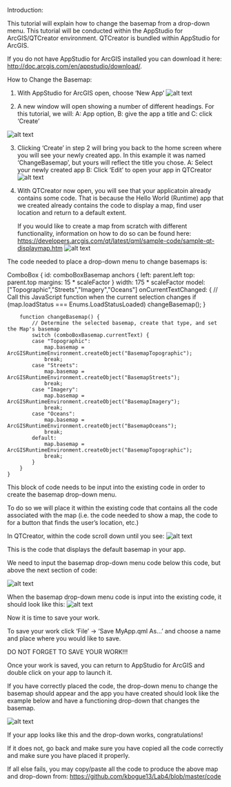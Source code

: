 Introduction:

This tutorial will explain how to change the basemap from a drop-down menu. This tutorial will be conducted within the AppStudio for ArcGIS/QTCreator environment. QTCreator is bundled within AppStudio for ArcGIS. 

If you do not have AppStudio for ArcGIS installed you can download it here: http://doc.arcgis.com/en/appstudio/download/. 


How to Change the Basemap:
1.	With AppStudio for ArcGIS open, choose ‘New App’
![alt text](https://github.com/kbogue13/Lab4/blob/master/images/picture1.PNG?raw=true)

2.	A new window will open showing a number of different headings. For this tutorial, we will: A: App option, B: give the app a title and C: click ‘Create’

![alt text](https://github.com/kbogue13/Lab4/blob/master/images/picture2.PNG)

3.	Clicking ‘Create’ in step 2 will bring you back to the home screen where you will see your newly created app. In this example it was named ‘ChangeBasemap’, but yours will reflect the title you chose.
  A: Select your newly created app
  B: Click ‘Edit’ to open your app in QTCreator
![alt text](https://github.com/kbogue13/Lab4/blob/master/images/picture3.PNG?raw=true)

4.	With QTCreator now open, you will see that your applicatoin already contains some code. That is because the Hello World (Runtime) app that we created already contains the code to display a map, find user location and return to a default extent.

      If you would like to create a map from scratch with different functionality, information on how to do so can be found here:                                             https://developers.arcgis.com/qt/latest/qml/sample-code/sample-qt-displaymap.htm
![alt text](https://github.com/kbogue13/Lab4/blob/master/images/picture4.PNG?raw=true)

The code needed to place a drop-down menu to change basemaps is:

ComboBox {
        id: comboBoxBasemap
        anchors {
            left: parent.left
            top: parent.top
            margins: 15 * scaleFactor
        }
        width: 175 * scaleFactor
        model: ["Topographic","Streets","Imagery","Oceans"]
        onCurrentTextChanged: {
            // Call this JavaScript function when the current selection changes
            if (map.loadStatus === Enums.LoadStatusLoaded)
                changeBasemap();
        }

        function changeBasemap() {
            // Determine the selected basemap, create that type, and set the Map's basemap
            switch (comboBoxBasemap.currentText) {
            case "Topographic":
                map.basemap = ArcGISRuntimeEnvironment.createObject("BasemapTopographic");
                break;
            case "Streets":
                map.basemap = ArcGISRuntimeEnvironment.createObject("BasemapStreets");
                break;
            case "Imagery":
                map.basemap = ArcGISRuntimeEnvironment.createObject("BasemapImagery");
                break;
            case "Oceans":
                map.basemap = ArcGISRuntimeEnvironment.createObject("BasemapOceans");
                break;
            default:
                map.basemap = ArcGISRuntimeEnvironment.createObject("BasemapTopographic");
                break;
            }
        }
    }

This block of code needs to be input into the existing code in order to create the basemap drop-down menu.

To do so we will place it within the existing code that contains all the code associated with the map (i.e. the code needed to show a map, the code to for a button that finds the user’s location, etc.)

In QTCreator, within the code scroll down until you see:
![alt text](https://github.com/kbogue13/Lab4/blob/master/images/picture5.png?raw=true)

This is the code that displays the default basemap in your app.

We need to input the basemap drop-down menu code below this code, but above the next section of code:

![alt text](https://github.com/kbogue13/Lab4/blob/master/images/picture6.PNG?raw=true)

When the basemap drop-down menu code is input into the existing code, it should look like this:
![alt text](https://github.com/kbogue13/Lab4/blob/master/images/picture7.PNG?raw=true)

Now it is time to save your work.

To save your work click ‘File’ -> ‘Save MyApp.qml As…’ and choose a name and place where you would like to save.

DO NOT FORGET TO SAVE YOUR WORK!!!

Once your work is saved, you can return to AppStudio for ArcGIS and double click on your app to launch it.

If you have correctly placed the code, the drop-down menu to change the basemap should appear and the app you have created should look like the example below and have a functioning drop-down that changes the basemap.

![alt text](https://github.com/kbogue13/Lab4/blob/master/images/picture9.png?raw=true)

If your app looks like this and the drop-down works, congratulations!

If it does not, go back and make sure you have copied all the code correctly and make sure you have placed it properly.

If all else fails, you may copy/paste all the code to produce the above map and drop-down from:
https://github.com/kbogue13/Lab4/blob/master/code

